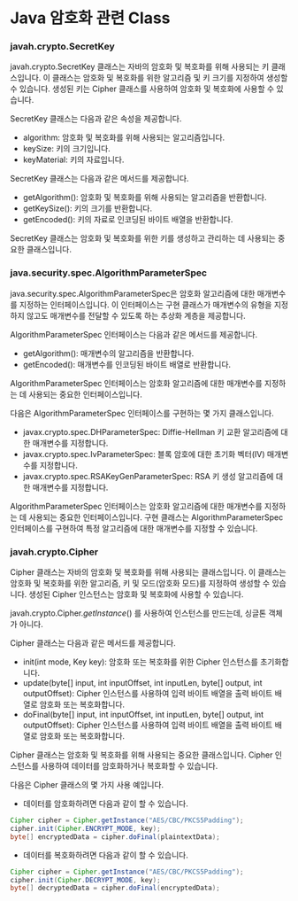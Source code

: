 # Java 암호화 관련 Class



### javah.crypto.SecretKey



javah.crypto.SecretKey 클래스는 자바의 암호화 및 복호화를 위해 사용되는 키 클래스입니다. 이 클래스는 암호화 및 복호화를 위한 알고리즘 및 키 크기를 지정하여 생성할 수 있습니다. 생성된 키는 Cipher 클래스를 사용하여 암호화 및 복호화에 사용할 수 있습니다.

SecretKey 클래스는 다음과 같은 속성을 제공합니다.

- algorithm: 암호화 및 복호화를 위해 사용되는 알고리즘입니다.
- keySize: 키의 크기입니다.
- keyMaterial: 키의 자료입니다.

SecretKey 클래스는 다음과 같은 메서드를 제공합니다.

- getAlgorithm(): 암호화 및 복호화를 위해 사용되는 알고리즘을 반환합니다.
- getKeySize(): 키의 크기를 반환합니다.
- getEncoded(): 키의 자료로 인코딩된 바이트 배열을 반환합니다.

SecretKey 클래스는 암호화 및 복호화를 위한 키를 생성하고 관리하는 데 사용되는 중요한 클래스입니다.



### java.security.spec.AlgorithmParameterSpec

java.security.spec.AlgorithmParameterSpec은 암호화 알고리즘에 대한 매개변수를 지정하는 인터페이스입니다. 이 인터페이스는 구현 클래스가 매개변수의 유형을 지정하지 않고도 매개변수를 전달할 수 있도록 하는 추상화 계층을 제공합니다.

AlgorithmParameterSpec 인터페이스는 다음과 같은 메서드를 제공합니다.

- getAlgorithm(): 매개변수의 알고리즘을 반환합니다.
- getEncoded(): 매개변수를 인코딩된 바이트 배열로 반환합니다.

AlgorithmParameterSpec 인터페이스는 암호화 알고리즘에 대한 매개변수를 지정하는 데 사용되는 중요한 인터페이스입니다.

다음은 AlgorithmParameterSpec 인터페이스를 구현하는 몇 가지 클래스입니다.

- javax.crypto.spec.DHParameterSpec: Diffie-Hellman 키 교환 알고리즘에 대한 매개변수를 지정합니다.
- javax.crypto.spec.IvParameterSpec: 블록 암호에 대한 초기화 벡터(IV) 매개변수를 지정합니다.
- javax.crypto.spec.RSAKeyGenParameterSpec: RSA 키 생성 알고리즘에 대한 매개변수를 지정합니다.

AlgorithmParameterSpec 인터페이스는 암호화 알고리즘에 대한 매개변수를 지정하는 데 사용되는 중요한 인터페이스입니다. 구현 클래스는 AlgorithmParameterSpec 인터페이스를 구현하여 특정 알고리즘에 대한 매개변수를 지정할 수 있습니다.



### javah.crypto.Cipher

Cipher 클래스는 자바의 암호화 및 복호화를 위해 사용되는 클래스입니다. 이 클래스는 암호화 및 복호화를 위한 알고리즘, 키 및 모드(암호화 모드)를 지정하여 생성할 수 있습니다. 생성된 Cipher 인스턴스는 암호화 및 복호화에 사용할 수 있습니다.

javah.crypto.Cipher.*getInstance*() 를 사용하여 인스턴스를 만드는데,  싱글톤 객체가 아니다.

Cipher 클래스는 다음과 같은 메서드를 제공합니다.

- init(int mode, Key key): 암호화 또는 복호화를 위한 Cipher 인스턴스를 초기화합니다.
- update(byte[] input, int inputOffset, int inputLen, byte[] output, int outputOffset): Cipher 인스턴스를 사용하여 입력 바이트 배열을 출력 바이트 배열로 암호화 또는 복호화합니다.
- doFinal(byte[] input, int inputOffset, int inputLen, byte[] output, int outputOffset): Cipher 인스턴스를 사용하여 입력 바이트 배열을 출력 바이트 배열로 암호화 또는 복호화합니다.

Cipher 클래스는 암호화 및 복호화를 위해 사용되는 중요한 클래스입니다. Cipher 인스턴스를 사용하여 데이터를 암호화하거나 복호화할 수 있습니다.

다음은 Cipher 클래스의 몇 가지 사용 예입니다.

- 데이터를 암호화하려면 다음과 같이 할 수 있습니다.

```java
Cipher cipher = Cipher.getInstance("AES/CBC/PKCS5Padding");
cipher.init(Cipher.ENCRYPT_MODE, key);
byte[] encryptedData = cipher.doFinal(plaintextData);
```

- 데이터를 복호화하려면 다음과 같이 할 수 있습니다.

```java
Cipher cipher = Cipher.getInstance("AES/CBC/PKCS5Padding");
cipher.init(Cipher.DECRYPT_MODE, key);
byte[] decryptedData = cipher.doFinal(encryptedData);
```